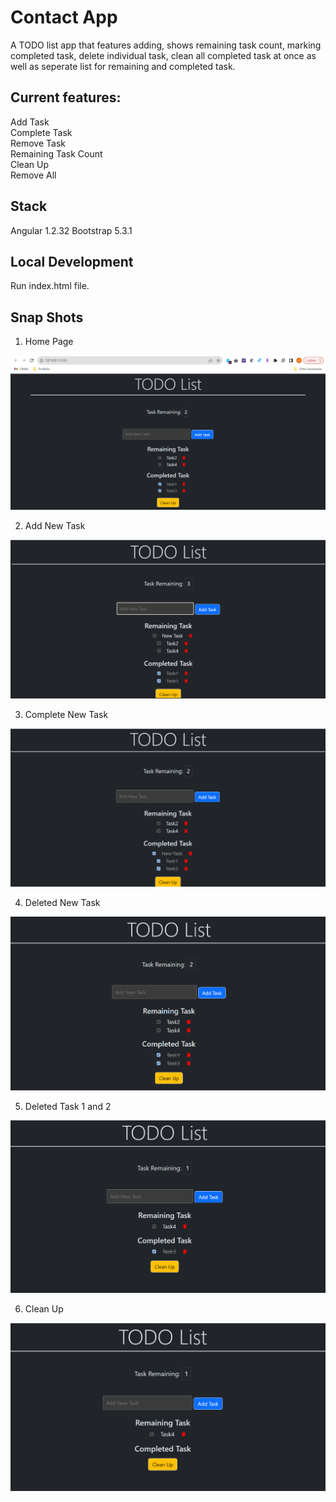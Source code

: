 # Contact App
<p>
A TODO list app that features adding, shows remaining task count, marking completed task, delete individual task, clean all completed task at once as well as seperate list for remaining and completed task.

## Current features:

Add Task<br>
Complete Task<br>
Remove Task<br>
Remaining Task Count<br>
Clean Up<br>
Remove All<br>

</p>

## Stack
Angular 1.2.32
Bootstrap 5.3.1

## Local Development

Run index.html file.

## Snap Shots

1. Home Page 

![Home](gitSnaps/Home.png "Home Page")

2. Add New Task 

![Add New Task](gitSnaps/AddNewTask.png "Add New Task")

3. Complete New Task 

![Complete New Task](gitSnaps/CompleteNewTask.png "Complete New Task")

4. Deleted New Task 

![Deleted New Task](gitSnaps/DeletedNewTask.png "Deleted New Task")

5. Deleted Task 1 and 2

![Deleted Task 1 and 2](gitSnaps/DeleteTask1and2.png "Deleted Task 1 and 2")

6. Clean Up

![Clean Up](gitSnaps/CleanUp.png "Clean Up")